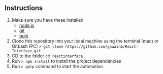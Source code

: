 ## Instructions

1. Make sure you have these installed
	- [node.js](http://nodejs.org/)
	- [git](http://git-scm.com/)
	- [gulp](http://gulpjs.com/)
2. Clone this repository into your local machine using the terminal (mac) or Gitbash (PC) `> git clone https://github.com/gawainb/React-Interface.git`
3. CD to the folder `cd reactinterface`
4. Run `> npm install` to install the project dependencies
5. Run `> gulp` command to start the automation
